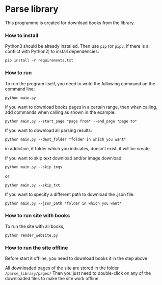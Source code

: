 # Parse library
This programme is created for download books from the library.

### How to install
Python3 should be already installed.
Then use `pip` (or `pip3`, if there is a conflict with Python2) to install dependencies:
```
pip install -r requirements.txt
```
### How to run
To run the program itself, you need to write the following command on the command line:
```
python main.py 
```

If you want to download books pages in a certain range, then when calling, add commands when calling as shown in the example:
```
python main.py --start_page *page from* --end_page *page to*
```

If you want to download all parsing results:
```
python main.py --dest_folder *folder in which you want*
```
in addiction, if folder which you indicates, doesn't exist, it will be create

If you want to skip text download and/or image download:
```
python main.py --skip_imgs
```
or
```
python main.py --skip_txt
```
If you want to specify a different path to download the .json file:
```
python main.py --json_path *folder in which you want*
```
### How to run site with books
To run the site with all books,  
```
python render_website.py
```

### How to run the site offline
Before start it offline, you need to download books it in the step above

All downloaded pages of the site are stored in the folder `/parse_library/pages/`
Then you just need to double-click on any of the downloaded files to make the site work offline.
